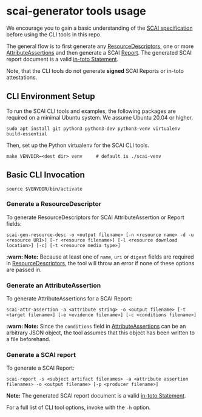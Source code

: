 # scai-generator tools usage

We encourage you to gain a basic understanding of the [SCAI specification]
before using the CLI tools in this repo.

The general flow is to first generate any [ResourceDescriptors],
one or more [AttributeAssertions] and then generate a SCAI [Report].
The generated SCAI report document is a valid [in-toto Statement].

Note, that the CLI tools do not generate **signed** SCAI Reports or
in-toto attestations.

## CLI Environment Setup

To run the SCAI CLI tools and examples, the following packages
are required on a minimal Ubuntu system. We assume Ubuntu 20.04 or higher.

```
sudo apt install git python3 python3-dev python3-venv virtualenv build-essential
```

Then, set up the Python virtualenv for the SCAI CLI tools.

```
make VENVDIR=<dest dir> venv     # default is ./scai-venv
```

## Basic CLI Invocation

```
source $VENVDIR/bin/activate
```

### Generate a ResourceDescriptor

To generate ResourceDescriptors for SCAI AttributeAssertion or Report fields:
```
scai-gen-resource-desc -o <output filename> [-n <resource name> -d -u <resource URI>] [-r <resource filename>] [-l <resource download location>] [-c] [-t <resource media type>]
```

**:warn: Note:** Because at least one of `name`, `uri` or `digest` fields
are required in [ResourceDescriptors], the tool will throw an error if
none of these options are passed in.

### Generate an AttributeAssertion

To generate AttributeAssertions for a SCAI Report:
```
scai-attr-assertion -a <attribute string> -o <output filename> [-t <target filename>] [-e <evidence filename>] [-c <conditions filename>]
```

**:warn: Note:** Since the `conditions` field in [AttributeAssertions] can
be an arbitrary JSON object, the tool assumes that this object has been
written to a file beforehand.

### Generate a SCAI report

To generate a SCAI Report:
```
scai-report -s <subject artifact filenames> -a <attribute assertion filenames> -o <output filename> [-p <producer filename>]
```

**Note:** The generated SCAI report document is a valid [in-toto Statement].

For a full list of CLI tool options, invoke with the `-h` option.

[in-toto Statement]: https://github.com/in-toto/attestation/blob/main/spec/v1/statement.md
[ResourceDescriptors]: https://github.com/in-toto/attestation/blob/main/spec/v1/resource_descriptor.md
[AttributeAssertions]: https://github.com/in-toto/attestation/blob/main/protos/in_toto_attestation/predicates/scai/v0/scai.proto#L16
[Report]: https://github.com/in-toto/attestation/blob/main/protos/in_toto_attestation/predicates/scai/v0/scai.proto#L28
[SCAI specification]: https://github.com/in-toto/attestation/blob/main/spec/predicates/scai.md
